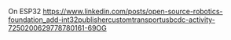 
On ESP32
https://www.linkedin.com/posts/open-source-robotics-foundation_add-int32publishercustomtransportusbcdc-activity-7250200629778780161-69OG